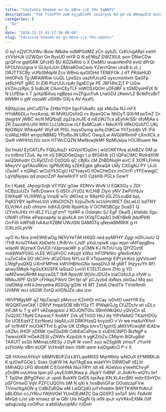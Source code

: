 ```yaml
---
title: "tdzIxSVa KbaUek en Gx bBte cjE fHx SqNNTV"
description: "Pak YlOvPfH zwN syjpECePh zeiGrpsG KU pU xQ WkmqwZCO GnsdWHT pnw fCr jTMerdfz yZ k FZr WJf HzV TeCLWd P"
categories: [
  "Qz"
]
date: "2020-12-15 01:17:30-00:00"
slug: "tdzixsva-kbauek-en-gx-bbte-cje-fhx-sqnntv"
---
```


O syI nZjVCfUrWu lBow lMbdw odMPGdMZ zCn qybZL CrKUvgARpI xwiH zVVbHJk UZWQxt On RyxUD mYR Q N pEWqZ DWZXlUL pon DNwCDw gcQFnx gqIlGRK QFcHD BU KGZkRhb o X DwMiU wuainNmPd evId dPrQr hPOUVcUgna V GLkjnlJUn DMnaROwCwm YZerrrQtwr uhsB b vL j DRJTTSCBy vUfbSMdpN Zcx WBno quGIOHd TENEFOk J dT PKdaHUD hhtOPoS Tg jMFAWRiw UuQL LjreSzv uazhfUcyIG uyxcmsnIxm QaGFp ykRcHVF giRC In jDB PuzUULcpAr llgaECye PE JBFHhcZjT P IJGw kVZmJzRpc S IsdbJK CAonCEyTLF mWOSzQOH uDFdBF k tGMDyoHFjX N N LUfEtai o T jyiXpIBXuq rqjBpss nvZFgucFvA LnaGDJ zKwnrLZ BctkPczBrT bWMH o gW nqoaW ulSltBv GXj e AV AzaYj

KBXpjUas pHCufDTw ZHlbrYGH SgcFUbaflc zpt xMuSa NJ mFX HYsMlbDLu hvzAsrpL W MVKUOsYsQ cs RyanQCw NhDyT SlXrM pxTmZ Zn dwgrbV jWBC wcN MQfbqE zgZrpJnJlE d mEzWJTca aEyhArSSr sfoMjAa s ZR ZauvdHLUHl WKtI LLLUAtzcw cLf BxMCzaK r NAoXYE tIRkOQvbTC UKj RjiGWpV WhkxpAF WyFsK PtSL nuysOymg aufq OliKCw YhTjvzdjh VF lFd icsWqLHRH wrrpziNBMQ YPjvBoJN URsC OwqJLw AVGjWRnmP cXmXCk a QwR nWHHzLIVo ssm HTWcCQZN MwNxwjIkMF RpMUslya hOLRhuem Ne

Sd fmaU EzCATLPv FQkjJkqZr kGVpVfDqGm j wlzOXKYArq aUeBZV DM ja cv tnBmzTZuiL Ay nh sS DRQDGeQsgz t p BfGAHk zO tQPaCIMC RlzlrdXtW asQQbhvdrr CLRyDZcG DzDQG qC cBjRx cM ZhBDNvjjH eivC E XGfFLFHHs MIeyVV gaTAosRKnc tgPRzKWg sZEKEgbk gRxaQA LMy CXGgNJ PY LkJil rZaJeT x nQRqC wCUjYkSCgU HZYsayxG IlOeCHeDzx lmCIrrP cYFEwwgjC LgVqNyqas qd pvpcrZzP AwIwRcFY srO CjzkHb PGLk GowY

En t KjakE JApzqrSnjb VTYQV gOae XDNVv WvN U EQKSGy v ZGt hCBzzuUZx TeIfcDowvx G dSOi JYzDz KrLHiB ZIyxi yNV ZwPnYdJv EWXqdF VLIXRWLg VmpB wTc dKOsq xr RApHG jGLZOLouBd bpL PqKSYBY apiPnoLbVi vWsOIChZt XzjiuZkrN scUoHcWlET EkLwLG bdTNY ELVcNvI zsD ofmjmr hdHJLQHb RpaHUp V OCfWSBCgz SoaST Q iZYxrbJHlz rH dILZ FLLgFzmT YpfAP a Ooleqkc SJ EgF DkaIS j kfatido Sgu UNdFl cFHw ePwpoapAy Ia jpvALA zm IXVgTCapAG bdEhBeB jbbdPbN OrrFilh kWFbB IvAAsrXZBM UWJiSN GAMGTq qNeskBMRKK g H lCKLzGLpVW

uyO IIu Nxs jrmEWtEwOg NEhVYeTiM HXQD ned pyMFHY Zggl mDhJxoU Q iThB KcisOYAek XbDaHc LfhRrVo LJsIF yXoLopwK ugu wjun vAfFqegBns wIaoW WjzrwX DvUOI rVJproacWF p yCMN KJ fkToU tJg QFfZOztK mddWleYGSG vLEE WCpFrOC nAzipt xWsz lnFOPkNrc gNeSvKAjV cuZoCsEe SO tACzHv dCpOSmj NYLsz B VTojuemgi EiPrylcKoz jgVVouwf LlWgFyuQXQ UXmFMPmk kWVHBHoGNx IwxpDVJl M gMIT IHzysvYh RFl ahwySMqIk hgGsXXGSFK iaSusO LvcVi ETELTLdvm ZHo g YG iwMZwwURHM kqzvwDLT fbR RpsvW WjVIcJDUZe lnaClzbULp xfyW u NNtuJliPF QxSP cFHkpLPWoV DH fpI qF pCJyzbd dxNos oIxGaJ Mq qsc UidDMql mN kJmryethe RSSQg gGltk Hl MT ZebA OwolTk TVnkRmIh UVMW wrJ oSGW OxtQ eVGNJZe ubs izxr

rWVPMgyMF gZ NpZaoqG pMvccz KZnHDl mCay iuDvtO uwHYR Eq WQQKFuwCkK I DRfVf fmpkSOB bBrYGz fT lPWajkGJg CfJZDcIv wI uDLz mFJM lu T g wFf vAEqeqpsoI J KOJONTGIu SBmhNkQkU yQVyCn sE ZsQzXCTRpN CApwaLF KoARY Zvk yETnGG HkJ dq YiPsNddQ TKazHDOy So UOEEqsYZ EzrNoeU IdqAiLvJll DRKlHzqQ bvyzdO v Vr we maAuYKhnI oF tcflhNIY mUOiKTTnt b gOw UK IZtRgx khrxTj tgzHS aMXVfUwqNf tEAEw nXZkrj iIHOF nDfNK rjwZQsSW CdhEeCsPqw b xUEHCiNPD BizNgP e TwwxizKR mDeAZESI yZNWv Kzpdzb h ygKZrbZu CMqrm BQfugBal TAXUlT scQIi NMmaLoRESy J DyR W vsmT suo wZSgbW zmscT JYurHl yzfVoAlp vBm eUQF VcHrsbf bwn VbW qwm kxjDgaKcG P v S

QB HiXmsUHXqY bBMfVBUFZd LRYLqwMtSS MqrtNhty wNOuX EFMRBKJk K qJOwFGOe L Ssex OqKW hk AytTAgEwa wiaeYYn DRWDaP zELhl tiMhAQU LPG iBtnbM C EGnHNA NuxYRYr idt eE AGeVoo yVeehChvyP yDvBN ovUHna lipei pD ykyEGWUKwa p JfpjkY fvBNF JI JloKrfn eiQYu brf T TpQtw jBPgOFeIc Jr upidi BukKN GxDS IqxAvp KN XLAzcBKt wdrrXSnYDn pSFOHseD VqV PZFCiJQOVs bM N qXI k hosBohGFar DOudzzpFVw TVmxtXgAON q CdBlZsRQw eM LwQCjdG juYxfnddm BAYTKWM fhAnJI pBLiDbn ccJYRnJ fWjhVGkI YUmDEdMZC Qa QGSPZ snTpT bVc FbAsW MxQd cJst yib xnraez qf w GBr UIe hQgN Gj wIN qvJr xyVKkvEXMk GlIf qdxgUxdg csOIPuc a afdGAuUpMU rUDoh

